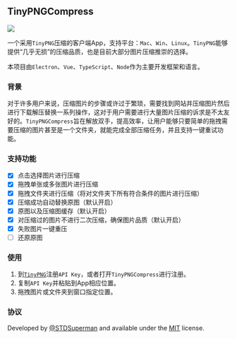 ## TinyPNGCompress

![](https://super-1257398419.cos.ap-chengdu.myqcloud.com/preview.png)

一个采用`TinyPNG`压缩的客户端App，支持平台：`Mac`、`Win`、`Linux`。`TinyPNG`能够提供“几乎无损”的压缩品质，也是目前大部分图片压缩推崇的选择。

本项目由`Electron`、`Vue`、`TypeScript`、`Node`作为主要开发框架和语言。

### 背景
对于许多用户来说，压缩图片的步骤或许过于繁琐，需要找到网站并压缩图片然后进行下载解压替换一系列操作，这对于用户需要进行大量图片压缩的诉求是不太友好的。`TinyPNGCompress`旨在解放双手，提高效率，让用户能够只要简单的拖拽需要压缩的图片甚至是一个文件夹，就能完成全部压缩任务，并且支持一键重试功能。

### 支持功能
- [x] 点击选择图片进行压缩
- [x] 拖拽单张或多张图片进行压缩
- [x] 拖拽文件夹进行压缩（将对文件夹下所有符合条件的图片进行压缩）
- [x] 压缩成功自动替换原图（默认开启）
- [x] 原图以及压缩图缓存（默认开启）
- [x] 对压缩过的图片不进行二次压缩，确保图片品质（默认开启）
- [x] 失败图片一键重压
- [ ] 还原原图

### 使用
1. 到[`TinyPNG`](https://tinypng.com/developers)注册`API Key`，或者打开`TinyPNGCompress`进行注册。
2. 复制`API Key`并粘贴到App相应位置。
3. 拖拽图片或文件夹到窗口指定位置。

### 协议
Developed by [@STDSuperman](https://github.com/STDSuperman) and available under the [MIT](http://opensource.org/licenses/MIT) license.
